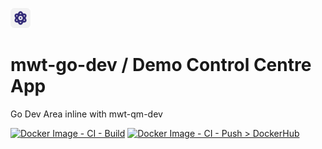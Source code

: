 ![Demo Control Centre](assets/favicon-32x32.png) 
# mwt-go-dev / Demo Control Centre App
Go Dev Area inline with mwt-qm-dev



[![Docker Image - CI - Build](https://github.com/mt1976/mwt-go-dev/actions/workflows/docker-image.yml/badge.svg?branch=main)](https://github.com/mt1976/mwt-go-dev/actions/workflows/docker-image.yml) [![Docker Image - CI - Push > DockerHub](https://github.com/mt1976/mwt-go-dev/actions/workflows/dockerhub-image.yml/badge.svg)](https://github.com/mt1976/mwt-go-dev/actions/workflows/dockerhub-image.yml)
